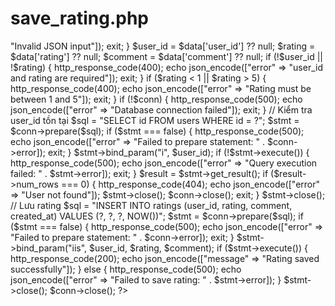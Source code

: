 #  save_rating.php

<?php
include "db_connect.php";
header('Content-Type: application/json');
header("Access-Control-Allow-Origin: *");
header("Access-Control-Allow-Methods: POST");
header("Access-Control-Allow-Headers: Content-Type");

$data = json_decode(file_get_contents("php://input"), true);

if ($data === null) {
    http_response_code(400);
    echo json_encode(["error" => "Invalid JSON input"]);
    exit;
}

$user_id = $data['user_id'] ?? null;
$rating = $data['rating'] ?? null;
$comment = $data['comment'] ?? null;

if (!$user_id || !$rating) {
    http_response_code(400);
    echo json_encode(["error" => "user_id and rating are required"]);
    exit;
}

if ($rating < 1 || $rating > 5) {
    http_response_code(400);
    echo json_encode(["error" => "Rating must be between 1 and 5"]);
    exit;
}

if (!$conn) {
    http_response_code(500);
    echo json_encode(["error" => "Database connection failed"]);
    exit;
}

// Kiểm tra user_id tồn tại
$sql = "SELECT id FROM users WHERE id = ?";
$stmt = $conn->prepare($sql);
if ($stmt === false) {
    http_response_code(500);
    echo json_encode(["error" => "Failed to prepare statement: " . $conn->error]);
    exit;
}
$stmt->bind_param("i", $user_id);
if (!$stmt->execute()) {
    http_response_code(500);
    echo json_encode(["error" => "Query execution failed: " . $stmt->error]);
    exit;
}
$result = $stmt->get_result();
if ($result->num_rows === 0) {
    http_response_code(404);
    echo json_encode(["error" => "User not found"]);
    $stmt->close();
    $conn->close();
    exit;
}
$stmt->close();

// Lưu rating
$sql = "INSERT INTO ratings (user_id, rating, comment, created_at) VALUES (?, ?, ?, NOW())";
$stmt = $conn->prepare($sql);
if ($stmt === false) {
    http_response_code(500);
    echo json_encode(["error" => "Failed to prepare statement: " . $conn->error]);
    exit;
}
$stmt->bind_param("iis", $user_id, $rating, $comment);
if ($stmt->execute()) {
    http_response_code(200);
    echo json_encode(["message" => "Rating saved successfully"]);
} else {
    http_response_code(500);
    echo json_encode(["error" => "Failed to save rating: " . $stmt->error]);
}

$stmt->close();
$conn->close();
?>
